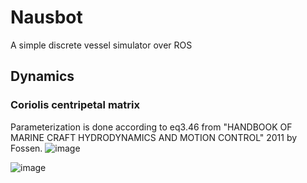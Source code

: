 # Nausbot
A simple discrete vessel simulator over ROS


## Dynamics

### Coriolis centripetal matrix
Parameterization is done according to eq3.46 from "HANDBOOK OF MARINE CRAFT HYDRODYNAMICS AND MOTION CONTROL" 2011 by Fossen.
![image](https://user-images.githubusercontent.com/5917472/203874227-343b1f4f-487d-4a58-9a69-7624b5a4dfad.png)

![image](https://user-images.githubusercontent.com/5917472/203874598-a0b453d4-6fc5-474b-8f4d-48af5066ca89.png)
